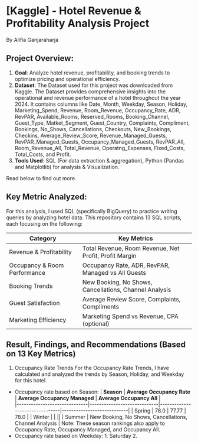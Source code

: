 # [Kaggle] - Hotel Revenue & Profitability Analysis Project
By Alifia Ganjaraharja

## Project Overview: 
1. **Goal**: Analyze hotel revenue, profitability, and booking trends to optimize pricing and operational efficiency.
2. **Dataset**: The Dataset used for this project was downloaded from Kaggle. The Dataset provides comprehensive insights into the operational and revenue performance of a hotel throughout the year 2024. It contains columns like Date, Month, Weekday, Season, Holiday, Marketing_Spend, Revenue, Room_Revenue, Occupancy_Rate, ADR, RevPAR, Available_Rooms, Reserved_Rooms, Booking_Channel, Guest_Type, Matket_Segment, Guest_Country, Complaints, Compliment, Bookings, No_Shows, Cancellations, Checkouts, New_Bookings, Checkins, Average_Review_Score, Revenue_Managed_Guests, RevPAR_Managed_Guests, Occupancy_Managed_Guests, RevPAR_All, Room_Revenue_All, Total_Revenue, Operatng_Expenses, Fixed_Costs, Total_Costs, and Profit.
3. **Tools Used**: SQL (For data extraction & aggregation), Python (Pandas and Matplotlib) for analysis & Visualization.

Read below to find out more.

## Key Metric Analyzed:
For this analysis, I used SQL (specifically BigQuery) to practice writing queries by analyzing hotel data. This repository contains 13 SQL scripts, each focusing on the following:

| **Category**                 | **Key Metrics**                                         |
|------------------------------|---------------------------------------------------------|
| Revenue & Profitability      | Total Revenue, Room Revenue, Net Profit, Profit Margin  |
| Occupancy & Room Performance | Occupancy Rate, ADR, RevPAR, Managed vs All Guests      |
| Booking Trends               | New Booking, No Shows, Cancellations, Channel Analysis  |
| Guest Satisfaction           | Average Review Score, Complaints, Compliments           |
| Marketing Efficiency         | Marketing Spend vs Revenue, CPA (optional)              |

## Result, Findings, and Recommendations (Based on 13 Key Metrics)

1. Occupancy Rate Trends
For the Occupancy Rate Trends, I have calculated and analyzed the trends by Season, Holiday, and Weekday for this hotel.
- Occupancy rate based on Season:
| **Season**                   | **Average Occupancy Rate**  | **Average Occupancy Managed**  | **Average Occupancy All**  |  
|------------------------------|-----------------------------|--------------------------------|----------------------------|
| Spring                       |  78.0                       | 77.77                          | 78.0                       |
| Winter                       |                             |                        ||
| Summer                       | New Booking, No Shows, Cancellations, Channel Analysis  |
  Note: These season rankings also apply to Occupancy Rate, Occupancy Managed, and Occupancy All.
- Occupancy rate based on Weekday: 1. Saturday
                                   2. 





